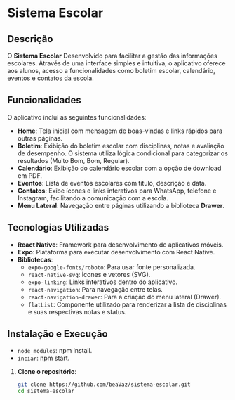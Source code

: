 # Sistema Escolar

## Descrição
O **Sistema Escolar** Desenvolvido para facilitar a gestão das informações escolares. Através de uma interface simples e intuitiva, o aplicativo oferece aos alunos, acesso a funcionalidades como boletim escolar, calendário, eventos e contatos da escola.

## Funcionalidades
O aplicativo inclui as seguintes funcionalidades:

- **Home**: Tela inicial com mensagem de boas-vindas e links rápidos para outras páginas.
- **Boletim**: Exibição do boletim escolar com disciplinas, notas e avaliação de desempenho. O sistema utiliza lógica condicional para categorizar os resultados (Muito Bom, Bom, Regular).
- **Calendário**: Exibição do calendário escolar com a opção de download em PDF. 
- **Eventos**: Lista de eventos escolares com título, descrição e data.
- **Contatos**: Exibe ícones e links interativos para WhatsApp, telefone e Instagram, facilitando a comunicação com a escola.
- **Menu Lateral**: Navegação entre páginas utilizando a biblioteca **Drawer**.

## Tecnologias Utilizadas

- **React Native**: Framework para desenvolvimento de aplicativos móveis.
- **Expo**: Plataforma para executar desenvolvimento com React Native.
- **Bibliotecas**:
  - `expo-google-fonts/roboto`: Para usar fonte personalizada.
  - `react-native-svg`: Ícones e vetores (SVG).
  - `expo-linking`: Links interativos dentro do aplicativo.
  - `react-navigation`: Para navegação entre telas.
  - `react-navigation-drawer`: Para a criação do menu lateral (Drawer).
  - `flatList`: Componente utilizado para renderizar a lista de disciplinas e suas respectivas notas e status.


## Instalação e Execução
 - `node_modules`: npm install.
 - `inciar`: npm start.

1. **Clone o repositório**:
   ```bash
   git clone https://github.com/beaVaz/sistema-escolar.git
   cd sistema-escolar
